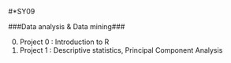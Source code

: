 #*SY09

###Data analysis & Data mining###

0. Project 0 : Introduction to R
1. Project 1 : Descriptive statistics, Principal Component Analysis
